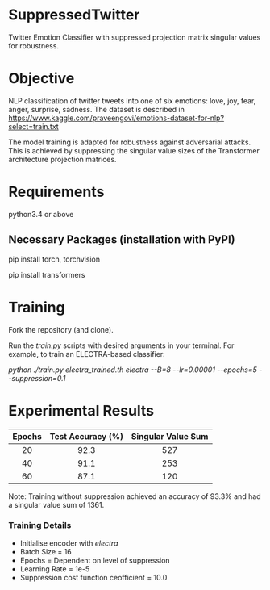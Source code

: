 # SuppressedTwitter
Twitter Emotion Classifier with suppressed projection matrix singular values for robustness.

# Objective

NLP classification of twitter tweets into one of six emotions: love, joy, fear, anger, surprise, sadness.
The dataset is described in https://www.kaggle.com/praveengovi/emotions-dataset-for-nlp?select=train.txt

The model training is adapted for robustness against adversarial attacks. This is achieved by suppressing the singular value sizes of the Transformer architecture projection matrices. 


# Requirements

python3.4 or above

## Necessary Packages (installation with PyPI)

pip install torch, torchvision

pip install transformers


# Training

Fork the repository (and clone).

Run the _train.py_ scripts with desired arguments in your terminal. For example, to train an ELECTRA-based classifier:

_python ./train.py electra_trained.th electra --B=8 --lr=0.00001 --epochs=5 --suppression=0.1_

# Experimental Results

| Epochs | Test Accuracy (%) | Singular Value Sum |
| :-----------------: | :-----------------: | :-----------------: |
20 | 92.3 | 527 |
40 | 91.1 | 253 |
60 | 87.1 | 120 |


Note: Training without suppression achieved an accuracy of 93.3% and had a singular value sum of 1361.

### Training Details

- Initialise encoder with _electra_
- Batch Size = 16
- Epochs = Dependent on level of suppression
- Learning Rate = 1e-5
- Suppression cost function ceofficient = 10.0
